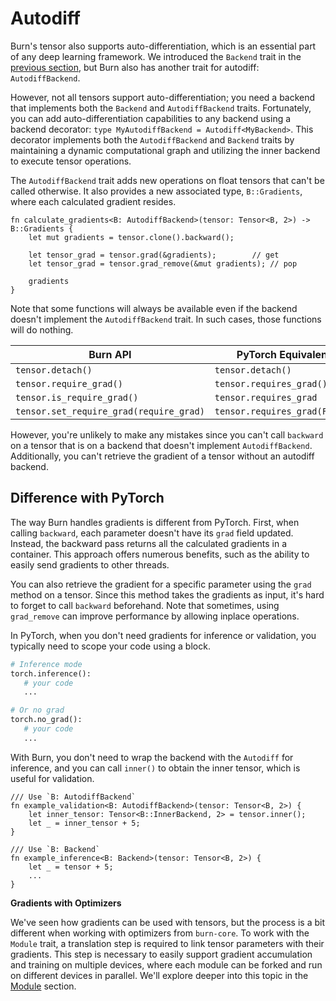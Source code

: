 # Autodiff

Burn's tensor also supports auto-differentiation, which is an essential part of any deep learning
framework. We introduced the `Backend` trait in the [previous section](./backend.md), but Burn also
has another trait for autodiff: `AutodiffBackend`.

However, not all tensors support auto-differentiation; you need a backend that implements both the
`Backend` and `AutodiffBackend` traits. Fortunately, you can add auto-differentiation capabilities to any
backend using a backend decorator: `type MyAutodiffBackend = Autodiff<MyBackend>`. This
decorator implements both the `AutodiffBackend` and `Backend` traits by maintaining a dynamic
computational graph and utilizing the inner backend to execute tensor operations.

The `AutodiffBackend` trait adds new operations on float tensors that can't be called otherwise. It also
provides a new associated type, `B::Gradients`, where each calculated gradient resides.

```rust, ignore
fn calculate_gradients<B: AutodiffBackend>(tensor: Tensor<B, 2>) -> B::Gradients {
    let mut gradients = tensor.clone().backward();

    let tensor_grad = tensor.grad(&gradients);        // get
    let tensor_grad = tensor.grad_remove(&mut gradients); // pop

    gradients
}
```

Note that some functions will always be available even if the backend doesn't implement the
`AutodiffBackend` trait. In such cases, those functions will do nothing.

| Burn API                                | PyTorch Equivalent            |
| --------------------------------------- | ----------------------------- |
| `tensor.detach()`                       | `tensor.detach()`             |
| `tensor.require_grad()`                 | `tensor.requires_grad()`      |
| `tensor.is_require_grad()`              | `tensor.requires_grad`        |
| `tensor.set_require_grad(require_grad)` | `tensor.requires_grad(False)` |

However, you're unlikely to make any mistakes since you can't call `backward` on a tensor that is on
a backend that doesn't implement `AutodiffBackend`. Additionally, you can't retrieve the gradient of a
tensor without an autodiff backend.

## Difference with PyTorch

The way Burn handles gradients is different from PyTorch. First, when calling `backward`, each
parameter doesn't have its `grad` field updated. Instead, the backward pass returns all the
calculated gradients in a container. This approach offers numerous benefits, such as the ability to
easily send gradients to other threads.

You can also retrieve the gradient for a specific parameter using the `grad` method on a tensor.
Since this method takes the gradients as input, it's hard to forget to call `backward` beforehand.
Note that sometimes, using `grad_remove` can improve performance by allowing inplace operations.

In PyTorch, when you don't need gradients for inference or validation, you typically need to scope
your code using a block.

```python
# Inference mode
torch.inference():
   # your code
   ...

# Or no grad
torch.no_grad():
   # your code
   ...
```

With Burn, you don't need to wrap the backend with the `Autodiff` for inference, and you
can call `inner()` to obtain the inner tensor, which is useful for validation.

```rust, ignore
/// Use `B: AutodiffBackend`
fn example_validation<B: AutodiffBackend>(tensor: Tensor<B, 2>) {
    let inner_tensor: Tensor<B::InnerBackend, 2> = tensor.inner();
    let _ = inner_tensor + 5;
}

/// Use `B: Backend`
fn example_inference<B: Backend>(tensor: Tensor<B, 2>) {
    let _ = tensor + 5;
    ...
}
```

**Gradients with Optimizers**

We've seen how gradients can be used with tensors, but the process is a bit different when working
with optimizers from `burn-core`. To work with the `Module` trait, a translation step is required to
link tensor parameters with their gradients. This step is necessary to easily support gradient
accumulation and training on multiple devices, where each module can be forked and run on different
devices in parallel. We'll explore deeper into this topic in the [Module](./module.md) section.
